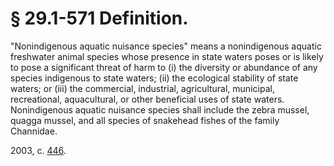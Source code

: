 # § 29.1-571 Definition.

<p>"Nonindigenous aquatic nuisance species" means a nonindigenous aquatic freshwater animal species whose presence in state waters poses or is likely to pose a significant threat of harm to (i) the diversity or abundance of any species indigenous to state waters; (ii) the ecological stability of state waters; or (iii) the commercial, industrial, agricultural, municipal, recreational, aquacultural, or other beneficial uses of state waters. Nonindigenous aquatic nuisance species shall include the zebra mussel, quagga mussel, and all species of snakehead fishes of the family Channidae.</p><p>2003, c. <a href='http://lis.virginia.gov/cgi-bin/legp604.exe?031+ful+CHAP0446'>446</a>.</p>
